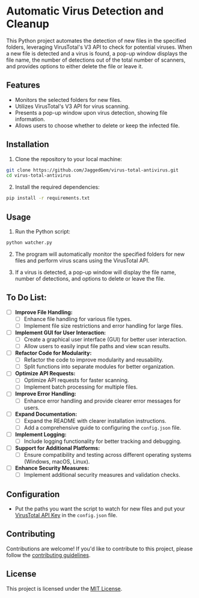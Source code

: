 # Automatic Virus Detection and Cleanup

This Python project automates the detection of new files in the specified folders, leveraging VirusTotal's V3 API to check for potential viruses. When a new file is detected and a virus is found, a pop-up window displays the file name, the number of detections out of the total number of scanners, and provides options to either delete the file or leave it.

## Features

- Monitors the selected folders for new files.
- Utilizes VirusTotal's V3 API for virus scanning.
- Presents a pop-up window upon virus detection, showing file information.
- Allows users to choose whether to delete or keep the infected file.

## Installation

1. Clone the repository to your local machine:

```bash
git clone https://github.com/JaggedGem/virus-total-antivirus.git
cd virus-total-antivirus
```

2. Install the required dependencies:

```bash
pip install -r requirements.txt
```

## Usage

1. Run the Python script:

```bash
python watcher.py
```

2. The program will automatically monitor the specified folders for new files and perform virus scans using the VirusTotal API.

3. If a virus is detected, a pop-up window will display the file name, number of detections, and options to delete or leave the file.

## To Do List:

- [ ] **Improve File Handling:**
   - [ ] Enhance file handling for various file types.
   - [ ] Implement file size restrictions and error handling for large files.

- [ ] **Implement GUI for User Interaction:**
   - [ ] Create a graphical user interface (GUI) for better user interaction.
   - [ ] Allow users to easily input file paths and view scan results.

- [ ] **Refactor Code for Modularity:**
   - [ ] Refactor the code to improve modularity and reusability.
   - [ ] Split functions into separate modules for better organization.

- [ ] **Optimize API Requests:**
   - [ ] Optimize API requests for faster scanning.
   - [ ] Implement batch processing for multiple files.

- [ ] **Improve Error Handling:**
   - [ ] Enhance error handling and provide clearer error messages for users.

- [ ] **Expand Documentation:**
   - [ ] Expand the README with clearer installation instructions.
   - [ ] Add a comprehensive guide to configuring the `config.json` file.

- [ ] **Implement Logging:**
   - [ ] Include logging functionality for better tracking and debugging.

- [ ] **Support for Additional Platforms:**
   - [ ] Ensure compatibility and testing across different operating systems (Windows, macOS, Linux).

- [ ] **Enhance Security Measures:**
   - [ ] Implement additional security measures and validation checks.

## Configuration

- Put the paths you want the script to watch for new files and put your [VirusTotal API Key](https://www.virustotal.com/gui/my-apikey) in the `config.json` file.

## Contributing

Contributions are welcome! If you'd like to contribute to this project, please follow the [contributing guidelines](CONTRIBUTING.md).

## License

This project is licensed under the [MIT License](LICENSE).
